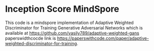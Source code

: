 # Inception Score MindSpore

This code is a mindspore implementation of Adaptive Weighted Discriminator for Training Generative Adversarial Networks which is available at https://github.com/vasily789/adaptive-weighted-gans paperswidthcocde link is https://paperswithcode.com/paper/adaptive-weighted-discriminator-for-training.